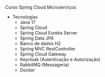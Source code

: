 Curso Spring Cloud Microserviços 
- Tecnologias
   - Java 17
   - Spring Cloud
   - Spring Cloud Eureka Server
   - Spring Data JPA
   - Banco de dados H2
   - Spring MVC RestController
   - Spring Cloud Gateway
   - Keycloak (Autenticação e Autorização)
   - RabbitMQ (Messageria)
   - Docker
